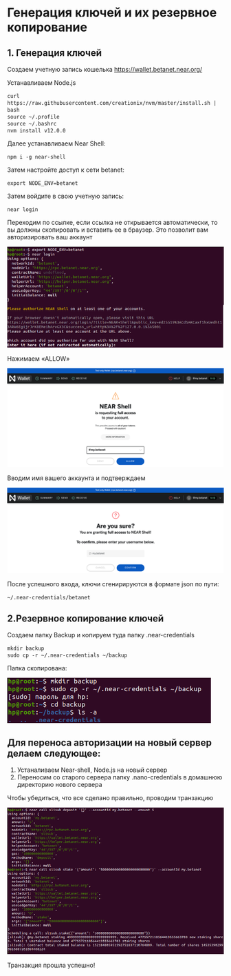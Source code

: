 # Генерация ключей и их резервное копирование

## 1. Генерация ключей

Создаем учетную запись кошелька https://wallet.betanet.near.org/
 
Устанавливаем Node.js

```
curl https://raw.githubusercontent.com/creationix/nvm/master/install.sh | bash
source ~/.profile
source ~/.bashrc
nvm install v12.0.0
```

Далее устанавливаем Near Shell:

```
npm i -g near-shell
```
Затем настройте доступ к сети betanet:

```
export NODE_ENV=betanet
```

Затем войдите в свою учетную запись:

```
near login
```
Переходим по ссылке, если ссылка не открывается автоматически, то вы должны скопировать и вставить ее в браузер. Это позволит вам авторизировать ваш аккаунт

![pic](https://github.com/Viacheslav198/images/blob/master/22.png?raw=false)

Нажимаем «ALLOW» 

![pic](https://github.com/Viacheslav198/images/blob/master/23.png?raw=false)

Вводим имя вашего аккаунта и подтверждаем

![pic](https://github.com/Viacheslav198/images/blob/master/24.png?raw=false)

После успешного входа, ключи сгенирируются в формате json по пути:

```
~/.near-credentials/betanet
```

## 2.Резервное копирование ключей

Создаем папку Backup и копируем туда папку .near-credentials

```
mkdir backup
sudo cp -r ~/.near-credentials ~/backup
```
Папка скопирована:

![pic](https://github.com/Viacheslav198/images/blob/master/25.png?raw=false)

## Для переноса авторизации на новый сервер делаем следующее:

1. Устаналиваем Near-shell, Node.js на новый сервер
2. Переносим со старого сервера папку .nano-credentials в домашнюю директорию нового сервера

Чтобы убедиться, что все сделано правильно, проводим транзакцию

![pic](https://github.com/Viacheslav198/images/blob/master/26.png?raw=false)

Транзакция прошла успешно! 
